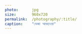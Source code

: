 ```yaml
---
photo:      jpg
size:       960x720
permalink:  /photography/:title/
caption:    "ভেজা আবহাওয়া"
---
```

